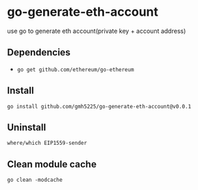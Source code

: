 # go-generate-eth-account
use go to generate eth account(private key + account address)


## Dependencies
- ``go get github.com/ethereum/go-ethereum``

## Install
``
go install github.com/gmh5225/go-generate-eth-account@v0.0.1
``

## Uninstall
``
where/which EIP1559-sender
``

## Clean module cache
``
go clean -modcache
``
